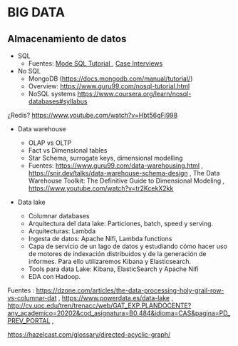 # **BIG DATA**

## Almacenamiento de datos
- SQL
    - Fuentes: [Mode SQL Tutorial ](https://mode.com/sql-tutorial/), 
    [Case Interviews ](https://platform.stratascratch.com/coding)
- No SQL
    - MongoDB (https://docs.mongodb.com/manual/tutorial/)
    - Overview: https://www.guru99.com/nosql-tutorial.html 
    - NoSQL systems https://www.coursera.org/learn/nosql-databases#syllabus 
 
¿Redis? https://www.youtube.com/watch?v=Hbt56gFj998 


- Data warehouse
    - OLAP vs OLTP
    - Fact vs Dimensional tables
    - Star Schema, surrogate keys, dimensional modelling
    - Fuentes: https://www.guru99.com/data-warehousing.html , https://snir.dev/talks/data-warehouse-schema-design , The Data Warehouse Toolkit: The Definitive Guide to Dimensional Modeling , https://www.youtube.com/watch?v=tr2KcekX2kk 

- Data lake
    - Columnar databases
    - Arquitectura del data lake: Particiones, batch, speed y serving.  
    - Arquitecturas: Lambda 
    - Ingesta de datos: Apache Nifi, Lambda functions
    - Capa de servicio de un lago de datos y estudiando cómo hacer uso de motores de indexación distribuidos y de la generación de informes. Para ello utilizaremos Kibana y Elasticsearch.
    - Tools para data Lake: Kibana, ElasticSearch y Apache Nifi
    - EDA con Hadoop.

Fuentes : https://dzone.com/articles/the-data-processing-holy-grail-row-vs-columnar-dat , https://www.powerdata.es/data-lake , http://cv.uoc.edu/tren/trenacc/web/GAT_EXP.PLANDOCENTE?any_academico=20202&cod_asignatura=B0.484&idioma=CAS&pagina=PD_PREV_PORTAL , 


https://hazelcast.com/glossary/directed-acyclic-graph/